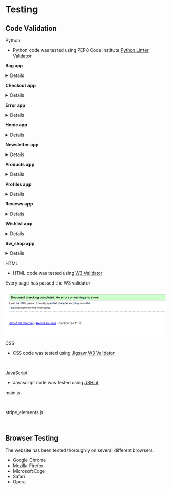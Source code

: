 # Testing

## Code Validation

Python

* Python code was tested using PEP8 Code Institute [Python Linter Validator](https://pep8ci.herokuapp.com/)

**Bag app**
<details>
views.py
<p align="center">
<img src="https://github.com/PeterSvk1/P5-Ecommerce-django/blob/main/assets/testing/bag_view.png">
</p>

urls.py
<p align="center">
<img src="https://github.com/PeterSvk1/P5-Ecommerce-django/blob/main/assets/testing/bag_urls.png">
</p>

contexts.py
<p align="center">
<img src="https://github.com/PeterSvk1/P5-Ecommerce-django/blob/main/assets/testing/bag_context.png">
</p>

apps.py
<p align="center">
<img src="https://github.com/PeterSvk1/P5-Ecommerce-django/blob/main/assets/testing/bag_apps.png">
</p>
</details>

**Checkout app**
<details>
views.py
<p align="center">
<img src="https://github.com/PeterSvk1/P5-Ecommerce-django/blob/main/assets/testing/checkout_view.png">
</p>

urls.py
<p align="center">
<img src="https://github.com/PeterSvk1/P5-Ecommerce-django/blob/main/assets/testing/checkout_urls.png">
</p>

apps.py
<p align="center">
<img src="https://github.com/PeterSvk1/P5-Ecommerce-django/blob/main/assets/testing/checkout_apps.png">
</p>

admin.py
<p align="center">
<img src="https://github.com/PeterSvk1/P5-Ecommerce-django/blob/main/assets/testing/checkout_admin.png">
</p>

forms.py
<p align="center">
<img src="https://github.com/PeterSvk1/P5-Ecommerce-django/blob/main/assets/testing/checkout_forms.png">
</p>

models.py
<p align="center">
<img src="https://github.com/PeterSvk1/P5-Ecommerce-django/blob/main/assets/testing/checkout_models.png">
</p>

signals.py
<p align="center">
<img src="https://github.com/PeterSvk1/P5-Ecommerce-django/blob/main/assets/testing/checkout_signals.png">
</p>

webhook_handler.py
<p align="center">
<img src="https://github.com/PeterSvk1/P5-Ecommerce-django/blob/main/assets/testing/checkout_webhookhandler.png">
</p>

webhook.py
<p align="center">
<img src="https://github.com/PeterSvk1/P5-Ecommerce-django/blob/main/assets/testing/checkout_webhook.png">
</p>
</details>

**Error app**
<details>
apps.py
<p align="center">
<img src="https://github.com/PeterSvk1/P5-Ecommerce-django/blob/main/assets/testing/error_apps.png">
</p>

views.py
<p align="center">
<img src="https://github.com/PeterSvk1/P5-Ecommerce-django/blob/main/assets/testing/error_view.png">
</p>
</details>

**Home app**
<details>
apps.py
<p align="center">
<img src="https://github.com/PeterSvk1/P5-Ecommerce-django/blob/main/assets/testing/home_apps.png">
</p>

views.py
<p align="center">
<img src="https://github.com/PeterSvk1/P5-Ecommerce-django/blob/main/assets/testing/home_view.png">
</p>

urls.py
<p align="center">
<img src="https://github.com/PeterSvk1/P5-Ecommerce-django/blob/main/assets/testing/home_urls.png">
</p>
</details>

**Newsletter app**
<details>
admin.py
<p align="center">
<img src="https://github.com/PeterSvk1/P5-Ecommerce-django/blob/main/assets/testing/newsletter_admin.png">
</p>

apps.py
<p align="center">
<img src="https://github.com/PeterSvk1/P5-Ecommerce-django/blob/main/assets/testing/newsletter_apps.png">
</p>

forms.py
<p align="center">
<img src="https://github.com/PeterSvk1/P5-Ecommerce-django/blob/main/assets/testing/newsletter_forms.png">
</p>

models.py
<p align="center">
<img src="https://github.com/PeterSvk1/P5-Ecommerce-django/blob/main/assets/testing/newsletter_models.png">
</p>

urls.py
<p align="center">
<img src="https://github.com/PeterSvk1/P5-Ecommerce-django/blob/main/assets/testing/newsletter_urls.png">
</p>

views.py
<p align="center">
<img src="https://github.com/PeterSvk1/P5-Ecommerce-django/blob/main/assets/testing/newsletter_views.png">
</p>
</details>

**Products app**
<details>
admin.py
<p align="center">
<img src="https://github.com/PeterSvk1/P5-Ecommerce-django/blob/main/assets/testing/products_admin.png">
</p>

apps.py
<p align="center">
<img src="https://github.com/PeterSvk1/P5-Ecommerce-django/blob/main/assets/testing/products_apps.png">
</p>

forms.py
<p align="center">
<img src="https://github.com/PeterSvk1/P5-Ecommerce-django/blob/main/assets/testing/products_forms.png">
</p>

models.py
<p align="center">
<img src="https://github.com/PeterSvk1/P5-Ecommerce-django/blob/main/assets/testing/products_models.png">
</p>

urls.py
<p align="center">
<img src="https://github.com/PeterSvk1/P5-Ecommerce-django/blob/main/assets/testing/products_urls.png">
</p>

views.py
<p align="center">
<img src="https://github.com/PeterSvk1/P5-Ecommerce-django/blob/main/assets/testing/products_views.png">
</p>

widgets.py
<p align="center">
<img src="https://github.com/PeterSvk1/P5-Ecommerce-django/blob/main/assets/testing/products_widgets.png">
</p>

</details>

**Profiles app**
<details>
apps.py
<p align="center">
<img src="https://github.com/PeterSvk1/P5-Ecommerce-django/blob/main/assets/testing/profiles_apps.png">
</p>

forms.py
<p align="center">
<img src="https://github.com/PeterSvk1/P5-Ecommerce-django/blob/main/assets/testing/profiles_forms.png">
</p>

models.py
<p align="center">
<img src="https://github.com/PeterSvk1/P5-Ecommerce-django/blob/main/assets/testing/profiles_models.png">
</p>

urls.py
<p align="center">
<img src="https://github.com/PeterSvk1/P5-Ecommerce-django/blob/main/assets/testing/profiles_urls.png">
</p>

views.py
<p align="center">
<img src="https://github.com/PeterSvk1/P5-Ecommerce-django/blob/main/assets/testing/profiles_views.png">
</p>

</details>

**Reviews app**
<details>

admin.py
<p align="center">
<img src="https://github.com/PeterSvk1/P5-Ecommerce-django/blob/main/assets/testing/reviews_admin.png">
</p>

apps.py
<p align="center">
<img src="https://github.com/PeterSvk1/P5-Ecommerce-django/blob/main/assets/testing/reviews_apps.png">
</p>

forms.py
<p align="center">
<img src="https://github.com/PeterSvk1/P5-Ecommerce-django/blob/main/assets/testing/reviews_forms.png">
</p>

models.py
<p align="center">
<img src="https://github.com/PeterSvk1/P5-Ecommerce-django/blob/main/assets/testing/reviews_models.png">
</p>

urls.py
<p align="center">
<img src="https://github.com/PeterSvk1/P5-Ecommerce-django/blob/main/assets/testing/reviews_urls.png">
</p>

views.py
<p align="center">
<img src="https://github.com/PeterSvk1/P5-Ecommerce-django/blob/main/assets/testing/reviews_views.png">
</p>

</details>

**Wishlist app**
<details>
apps.py
<p align="center">
<img src="https://github.com/PeterSvk1/P5-Ecommerce-django/blob/main/assets/testing/wishlist_apps.png">
</p>

models.py
<p align="center">
<img src="https://github.com/PeterSvk1/P5-Ecommerce-django/blob/main/assets/testing/wishlist_models.png">
</p>

urls.py
<p align="center">
<img src="https://github.com/PeterSvk1/P5-Ecommerce-django/blob/main/assets/testing/wishlist_urls.png">
</p>

views.py
<p align="center">
<img src="https://github.com/PeterSvk1/P5-Ecommerce-django/blob/main/assets/testing/wishlist_views.png">
</p>

</details>

**Sw_shop app**
<details>

urls.py
<p align="center">
<img src="https://github.com/PeterSvk1/P5-Ecommerce-django/blob/main/assets/testing/shop_urls.png">
</p>


</details>

HTML

* HTML code was tested using [W3 Validator](https://validator.w3.org/)

Every page has passed the W3 validator

<p align="center">
<img src="https://github.com/PeterSvk1/P5-Ecommerce-django/blob/main/assets/testing/htmlvalid.png">
</p>

CSS

* CSS code was tested using [Jigsaw W3 Validator](https://jigsaw.w3.org/)

<p align="center">
<img src="">
</p>

JavaScript

* Javascript code was tested using [JSHint](https://jshint.com/)

main.js
<p align="center">
<img src="">
</p>

stripe_elements.js
<p align="center">
<img src="">
</p>




## Browser Testing

The website has been tested thoroughly on several different browsers.

* Google Chrome
* Mozilla Firefox
* Microsoft Edge
* Safari
* Opera